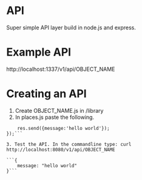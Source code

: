 API
====

Super simple API layer build in node.js and express.

Example API
====

http://localhost:1337/v1/api/OBJECT_NAME

Creating an API
====
1. Create OBJECT_NAME.js in /library
2. In places.js paste the following.  

```module.exports = function(req, res) {
    res.send({message:'hello world'});
});```

3. Test the API. In the commandline type: curl http://localhost:8080/v1/api/OBJECT_NAME

```{
    message: "hello world"
}```
